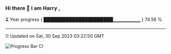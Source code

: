 ### Hi there 👋 I am Harry , 

⏳ Year progress { ██████████████████████▁▁▁▁▁▁▁▁ } 74.56 %

---

⏰ Updated on Sat, 30 Sep 2023 03:22:50 GMT

![Progress Bar CI](https://github.com/duykhang68/duykhang68/workflows/Progress%20Bar%20CI/badge.svg)
